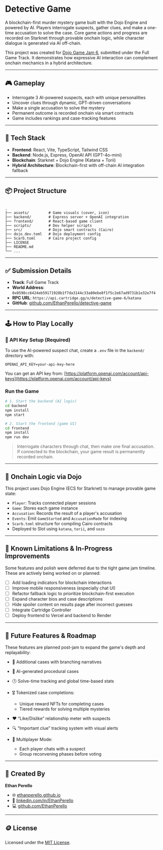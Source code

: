 # Detective Game

A blockchain-first murder mystery game built with the Dojo Engine and powered by AI. Players interrogate suspects, gather clues, and make a one-time accusation to solve the case. Core game actions and progress are recorded on Starknet through provable onchain logic, while character dialogue is generated via AI off-chain.

This project was created for [Dojo Game Jam 6](https://github.com/dojoengine), submitted under the Full Game Track. It demonstrates how expressive AI interaction can complement onchain mechanics in a hybrid architecture.

---

## 🎮 Gameplay

- Interrogate 3 AI-powered suspects, each with unique personalities  
- Uncover clues through dynamic, GPT-driven conversations  
- Make a single accusation to solve the mystery  
- Permanent outcome is recorded onchain via smart contracts  
- Game includes rankings and case-tracking features  

---

## 🧱 Tech Stack

- **Frontend**: React, Vite, TypeScript, Tailwind CSS  
- **Backend**: Node.js, Express, OpenAI API (GPT-4o-mini)  
- **Blockchain**: Starknet + Dojo Engine (Katana + Torii)  
- **Hybrid Architecture**: Blockchain-first with off-chain AI integration fallback  

---

## 📦 Project Structure

```

.
├── assets/         # Game visuals (cover, icon)
├── backend/        # Express server + OpenAI integration
├── frontend/       # React-based game client
├── scripts/        # Dev helper scripts
├── src/            # Dojo smart contracts (Cairo)
├── dojo_dev.toml   # Dojo deployment config
├── Scarb.toml      # Cairo project config
├── LICENSE
├── README.md
└── ...

````

---

## ✅ Submission Details

- **Track**: Full Game Track  
- **World Address**: `0x0598cc6424eb59171928b1f7da3144c33a80ebe8f1f5c2e67ad9731b1e32e7f4`  
- **RPC URL**: `https://api.cartridge.gg/x/detective-game-6/katana`  
- **GitHub**: [github.com/EthanPerello/detective-game](https://github.com/EthanPerello/detective-game)  

---

## 🕹 How to Play Locally

### 🔐 API Key Setup (Required)

To use the AI-powered suspect chat, create a `.env` file in the `backend/` directory with:

```env
OPENAI_API_KEY=your-api-key-here
````

You can get an API key from: [https://platform.openai.com/account/api-keys](https://platform.openai.com/account/api-keys)

### Run the Game

```bash
# 1. Start the backend (AI logic)
cd backend
npm install
npm start

# 2. Start the frontend (game UI)
cd frontend
npm install
npm run dev
```

> Interrogate characters through chat, then make one final accusation. If connected to the blockchain, your game result is permanently recorded onchain.

---

## 🧠 Onchain Logic via Dojo

This project uses Dojo Engine (ECS for Starknet) to manage provable game state:

* `Player`: Tracks connected player sessions
* `Game`: Stores each game instance
* `Accusation`: Records the result of a player's accusation
* `Events`: Emit `GameStarted` and `AccusationMade` for indexing
* `Scarb.toml` structure for compiling Cairo contracts
* Deployed to Slot using `katana`, `torii`, and `sozo`

---

## 🔧 Known Limitations & In-Progress Improvements

Some features and polish were deferred due to the tight game jam timeline. These are actively being worked on or planned:

- [ ] Add loading indicators for blockchain interactions
- [ ] Improve mobile responsiveness (especially chat UI)
- [ ] Refactor fallback logic to prioritize blockchain-first execution
- [ ] Expand character bios and case descriptions
- [ ] Hide spoiler content on results page after incorrect guesses
- [ ] Integrate Cartridge Controller
- [ ] Deploy frontend to Vercel and backend to Render

---

## 🚀 Future Features & Roadmap

These features are planned post-jam to expand the game's depth and replayability:

* 🧩 Additional cases with branching narratives
* 🧠 AI-generated procedural cases
* 🕒 Solve-time tracking and global time-based stats
* 🎖 Tokenized case completions:

  * Unique reward NFTs for completing cases
  * Tiered rewards for solving multiple mysteries
* ❤️ “Like/Dislike” relationship meter with suspects
* 🔍 “Important clue” tracking system with visual alerts
* 🤝 Multiplayer Mode:

  * Each player chats with a suspect
  * Group reconvening phases before voting

---

## 👤 Created By

**Ethan Perello**

* 🌐 [ethanperello.github.io](https://ethanperello.github.io/)
* 💼 [linkedin.com/in/EthanPerello](http://linkedin.com/in/EthanPerello)
* 💻 [github.com/EthanPerello](https://github.com/EthanPerello)

---

## 🪙 License

Licensed under the [MIT License](./LICENSE).